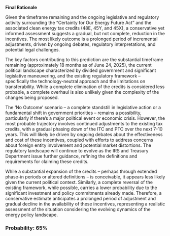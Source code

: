 **Final Rationale**

Given the timeframe remaining and the ongoing legislative and regulatory activity surrounding the “Certainty for Our Energy Future Act” and the associated clean energy tax credits (48E, 45Y, and 45X), a conservative yet informed assessment suggests a gradual, but not complete, reduction in the incentives. The most likely outcome is a prolonged period of incremental adjustments, driven by ongoing debates, regulatory interpretations, and potential legal challenges.

The key factors contributing to this prediction are the substantial timeframe remaining (approximately 18 months as of June 24, 2025), the current political landscape characterized by divided government and significant legislative maneuvering, and the existing regulatory framework – specifically the technology-neutral approach and the limitations on transferability. While a complete elimination of the credits is considered less probable, a complete overhaul is also unlikely given the complexity of the changes being proposed.

The ‘No Outcome’ scenario – a complete standstill in legislative action or a fundamental shift in government priorities – remains a possibility, particularly if there’s a major political event or economic crisis. However, the most probable trajectory involves continued adjustments to the existing tax credits, with a gradual phasing down of the ITC and PTC over the next 7-10 years. This will likely be driven by ongoing debates about the effectiveness and cost of these incentives, coupled with efforts to address concerns about foreign entity involvement and potential market distortions. The regulatory landscape will continue to evolve as the IRS and Treasury Department issue further guidance, refining the definitions and requirements for claiming these credits. 

While a substantial expansion of the credits – perhaps through extended phase-in periods or altered definitions – is conceivable, it appears less likely given the current political context. Similarly, a complete reversal of the existing framework, while possible, carries a lower probability due to the significant investment and policy commitments already made. Therefore, a conservative estimate anticipates a prolonged period of adjustment and gradual decline in the availability of these incentives, representing a realistic assessment of the situation considering the evolving dynamics of the energy policy landscape.

### Probability: 65%